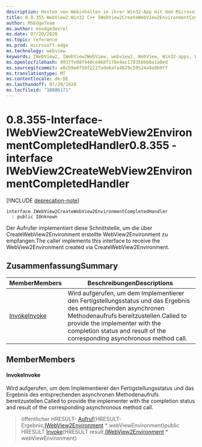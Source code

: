 ```yaml
---
description: Hosten von Webinhalten in ihrer Win32-App mit dem Microsoft Edge WebView2-Steuerelement
title: 0.8.355-WebView2 Win32 C++ IWebView2CreateWebView2EnvironmentCompletedHandler
author: MSEdgeTeam
ms.author: msedgedevrel
ms.date: 07/20/2020
ms.topic: reference
ms.prod: microsoft-edge
ms.technology: webview
keywords: IWebView2, IWebView2WebView, webview2, WebView, Win32-apps, Win32, Edge
ms.openlocfilehash: 9937fe08f440ce468f178e4ac17935bbb8a1a8ed
ms.sourcegitcommit: e0cb9e6f59f222fade6afa4829c59524a9a9b9ff
ms.translationtype: MT
ms.contentlocale: de-DE
ms.lasthandoff: 07/20/2020
ms.locfileid: "10886171"
---
```

# <span data-ttu-id="f3977-104">0.8.355-Interface-IWebView2CreateWebView2EnvironmentCompletedHandler</span><span class="sxs-lookup"><span data-stu-id="f3977-104">0.8.355 - interface IWebView2CreateWebView2EnvironmentCompletedHandler</span></span> 

[!INCLUDE [deprecation-note](../../includes/deprecation-note.md)]

```
interface IWebView2CreateWebView2EnvironmentCompletedHandler
  : public IUnknown
```

<span data-ttu-id="f3977-105">Der Aufrufer implementiert diese Schnittstelle, um die über CreateWebView2Environment erstellte WebView2Environment zu empfangen.</span><span class="sxs-lookup"><span data-stu-id="f3977-105">The caller implements this interface to receive the WebView2Environment created via CreateWebView2Environment.</span></span>

## <span data-ttu-id="f3977-106">Zusammenfassung</span><span class="sxs-lookup"><span data-stu-id="f3977-106">Summary</span></span>

 <span data-ttu-id="f3977-107">Member</span><span class="sxs-lookup"><span data-stu-id="f3977-107">Members</span></span>                        | <span data-ttu-id="f3977-108">Beschreibungen</span><span class="sxs-lookup"><span data-stu-id="f3977-108">Descriptions</span></span>
--------------------------------|---------------------------------------------
[<span data-ttu-id="f3977-109">Invoke</span><span class="sxs-lookup"><span data-stu-id="f3977-109">Invoke</span></span>](#invoke) | <span data-ttu-id="f3977-110">Wird aufgerufen, um dem Implementierer den Fertigstellungsstatus und das Ergebnis des entsprechenden asynchronen Methodenaufrufs bereitzustellen.</span><span class="sxs-lookup"><span data-stu-id="f3977-110">Called to provide the implementer with the completion status and result of the corresponding asynchronous method call.</span></span>

## <span data-ttu-id="f3977-111">Member</span><span class="sxs-lookup"><span data-stu-id="f3977-111">Members</span></span>

#### <span data-ttu-id="f3977-112">Invoke</span><span class="sxs-lookup"><span data-stu-id="f3977-112">Invoke</span></span> 

<span data-ttu-id="f3977-113">Wird aufgerufen, um dem Implementierer den Fertigstellungsstatus und das Ergebnis des entsprechenden asynchronen Methodenaufrufs bereitzustellen.</span><span class="sxs-lookup"><span data-stu-id="f3977-113">Called to provide the implementer with the completion status and result of the corresponding asynchronous method call.</span></span>

> <span data-ttu-id="f3977-114">öffentlicher HRESULT- [Aufruf](#invoke)(HRESULT-Ergebnis,[IWebView2Environment](IWebView2Environment.md) \* webViewEnvironment)</span><span class="sxs-lookup"><span data-stu-id="f3977-114">public HRESULT [Invoke](#invoke)(HRESULT result,[IWebView2Environment](IWebView2Environment.md) \* webViewEnvironment)</span></span>

